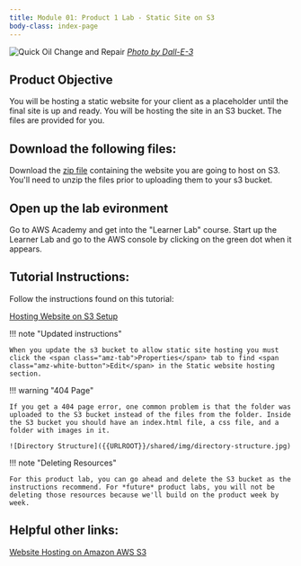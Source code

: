 ```yaml
---
title: Module 01: Product 1 Lab - Static Site on S3
body-class: index-page
---
```


![Quick Oil Change and Repair]({{URLROOT}}/shared/img/quick-logo.jpg)
*[Photo by Dall-E-3](https://openai.com/dall-e-3)*

## Product Objective

You will be hosting a static website for your client as a placeholder until the final site is up and ready. You will be hosting the site in an S3 bucket. The files are provided for you.

## Download the following files:

Download the [zip file](./quick-oil-s3-static-site.zip) containing the website you are going to host on S3. You'll need to unzip the files prior to uploading them to your s3 bucket.

## Open up the lab evironment

Go to AWS Academy and get into the "Learner Lab" course. Start up the Learner Lab and go to the AWS console by clicking on the green dot when it appears.


## Tutorial Instructions:

Follow the instructions found on this tutorial:

[Hosting Website on S3 Setup](https://docs.aws.amazon.com/AmazonS3/latest/userguide/HostingWebsiteOnS3Setup.html)

!!! note "Updated instructions"

    When you update the s3 bucket to allow static site hosting you must click the <span class="amz-tab">Properties</span> tab to find <span class="amz-white-button">Edit</span> in the Static website hosting section.

!!! warning "404 Page"

    If you get a 404 page error, one common problem is that the folder was uploaded to the S3 bucket instead of the files from the folder. Inside the S3 bucket you should have an index.html file, a css file, and a folder with images in it.

    ![Directory Structure]({{URLROOT}}/shared/img/directory-structure.jpg)


!!! note "Deleting Resources"

    For this product lab, you can go ahead and delete the S3 bucket as the instructions recommend. For *future* product labs, you will not be deleting those resources because we'll build on the product week by week.


## Helpful other links:

[Website Hosting on Amazon AWS S3](https://docs.aws.amazon.com/AmazonS3/latest/userguide/WebsiteHosting.html)

